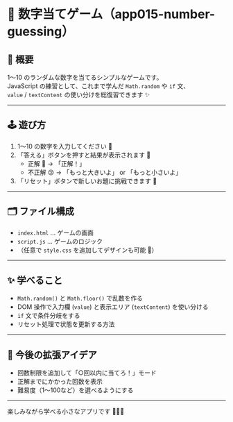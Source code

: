 # 🎯 数字当てゲーム（app015-number-guessing）

## 📖 概要
1〜10 のランダムな数字を当てるシンプルなゲームです。  
JavaScript の練習として、これまで学んだ `Math.random` や `if` 文、  
`value` / `textContent` の使い分けを総復習できます ✨  

---

## 🕹️ 遊び方
1. 1〜10 の数字を入力してください 🔢  
2. 「答える」ボタンを押すと結果が表示されます 🎉  
   - 正解 🎯 → 「正解！」  
   - 不正解 😢 → 「もっと大きいよ」 or 「もっと小さいよ」  
3. 「リセット」ボタンで新しいお題に挑戦できます 🔄  

---

## 🗂️ ファイル構成
- `index.html` … ゲームの画面  
- `script.js` … ゲームのロジック  
- （任意で `style.css` を追加してデザインも可能 🎨）  

---

## ✨ 学べること
- `Math.random()` と `Math.floor()` で乱数を作る  
- DOM 操作で入力欄 (`value`) と表示エリア (`textContent`) を使い分ける  
- `if` 文で条件分岐をする  
- リセット処理で状態を更新する方法  

---

## 🚀 今後の拡張アイデア
- 回数制限を追加して「○回以内に当てろ！」モード  
- 正解までにかかった回数を表示  
- 難易度（1〜100など）を選べるようにする  

---

楽しみながら学べる小さなアプリです 🧑‍💻💡
